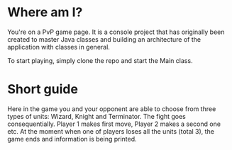 # Where am I?

You're on a PvP game page. It is a console project that has originally been created to master Java classes and building an architecture of the application with classes in general.

To start playing, simply clone the repo and start the Main class.

# Short guide
Here in the game you and your opponent are able to choose from three types of units: Wizard, Knight and Terminator.
The fight goes consequentially. Player 1 makes first move, Player 2 makes a second one etc.
At the moment when one of players loses all the units (total 3), the game ends and information is being printed.
